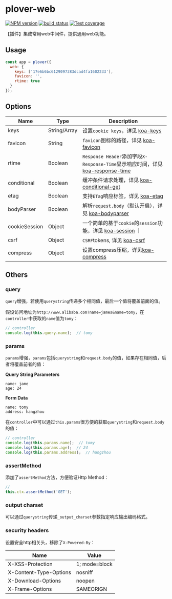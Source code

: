 # plover-web


[![NPM version][npm-image]][npm-url]
[![build status][travis-image]][travis-url]
[![Test coverage][coveralls-image]][coveralls-url]


【插件】集成常用web中间件，提供通用web功能。

## Usage
```js
const app = plover({
  web: {
    keys: ['17e6b6bc6129097383dcad4fa1602233'],
    favicon: '',
    rtime: true
  }
});
```

## Options
| Name | Type | Description |
|------|------|-------------|
| keys | String/Array | 设置`cookie keys`，详见 [koa-keys](http://koajs.com/#app-keys-) |
| favicon | String | `favicon`图标的路径，详见 [koa-favicon](https://github.com/koajs/favicon) |
| rtime | Boolean | `Response Header`添加字段`X-Response-Time`显示响应时间，详见 [koa-response-time](https://github.com/koajs/response-time) |
| conditional | Boolean | 缓冲条件请求处理，详见 [koa-conditional-get](https://github.com/koajs/conditional-get) |
| etag | Boolean | 支持`ETag`响应标签，详见 [koa-etag](https://github.com/koajs/etag) |
| bodyParser | Boolean | 解析`request.body`（默认开启），详见 [koa-bodyparser](https://github.com/koajs/bodyparser) |
| cookieSession | Object | 一个简单的基于`cookie`的`session`功能，详见 [koa-session](https://github.com/koajs/session) ｜
| csrf | Object | `CSRF`tokens, 详见 [koa-csrf](https://github.com/koajs/csrf) |
| compress | Object | 设置compress压缩，详见[koa-compress](https://github.com/koajs/compress) |

## Others
### query
`query`增强，若使用`querystring`传递多个相同值，最后一个值将覆盖前面的值。

假设访问地址为`http://www.alibaba.com?name=james&name=tomy`，在`controller`中获取的`name`值为`tomy`：

```js
// controller
console.log(this.query.name);  // tomy
```

### params
`params`增强，`params`包括`querystring`和`request.body`的值，如果存在相同值，后者将覆盖前者的值：

**Query String Parameters**

```
name: jame
age: 24
```

**Form Data**

```
name: tomy
address: hangzhou
```

在`controller`中可以通过`this.params`很方便的获取`querystring`和`request.body`的值：

```js
// controller
console.log(this.params.name);  // tomy
console.log(this.params.age);  // 24
console.log(this.params.address);  // hangzhou
```

### assertMethod
添加了`assertMethod`方法，方便验证Http Method：

```js
//
this.ctx.assertMethod('GET');
```

### output charset
可以通过`querystring`传递`_output_charset`参数指定响应输出编码格式。

### security headers
设置安全http相关头，移除了`X-Powered-By`：

| Name | Value |
|------|-------|
| X-XSS-Protection | 1; mode=block |
| X-Content-Type-Options | nosniff |
| X-Download-Options | noopen |
| X-Frame-Options | SAMEORIGN |



[npm-image]: https://img.shields.io/npm/v/plover-web.svg?style=flat-square
[npm-url]: https://www.npmjs.com/package/plover-web
[travis-image]: https://img.shields.io/travis/ploverjs/plover-web/master.svg?style=flat-square
[travis-url]: https://travis-ci.org/ploverjs/plover-web
[coveralls-image]: https://img.shields.io/codecov/c/github/ploverjs/plover-web.svg?style=flat-square
[coveralls-url]: https://codecov.io/github/ploverjs/plover-web?branch=master
